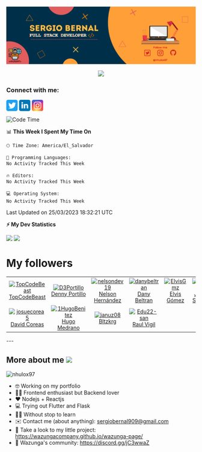 ![Banner](READMEbanner.png)

<!-- retro visitor counter -->
<p align="center"> 
  <img src="https://profile-counter.glitch.me/nhulox97/count.svg" />
</p>

<!-- Connect with me -->
<h3 align="left">Connect with me:</h3>
<p align="left">

<a href="https://twitter.com/nhulox97" target="blank"><img align="center" src="https://github.com/nhulox97/nhulox97/blob/master/assets/twitter.svg" alt="nhulox97" height="30" width="30" /></a>
<a href="https://linkedin.com/in/sergio-bernal-447078137/" target="blank"><img align="center" src="https://github.com/nhulox97/nhulox97/blob/master/assets/linkedin.svg" alt="nhulox97" height="30" width="30" /></a>
<a href="https://instagram.com/nhulox97" target="blank"><img align="center" src="https://github.com/nhulox97/nhulox97/blob/master/assets/instagram.svg" alt="nhulox97" height="30" width="30" /></a>

</p>

<!-- Tools and skills -->

<!--START_SECTION:waka-->
![Code Time](http://img.shields.io/badge/Code%20Time-582%20hrs%2026%20mins-blue)

📊 **This Week I Spent My Time On** 

```text
🕑︎ Time Zone: America/El_Salvador

💬 Programming Languages: 
No Activity Tracked This Week

🔥 Editors: 
No Activity Tracked This Week

💻 Operating System: 
No Activity Tracked This Week
```


 Last Updated on 25/03/2023 18:32:21 UTC
<!--END_SECTION:waka-->

<!-- GitHub stats -->

<b>⚡ My Dev Statistics</b>

<p>
<!-- GitHub Stats -->
<img height="180em" src="https://github-readme-stats.vercel.app/api?username=nhulox97&show_icons=true&hide_border=true&theme=tokyonight" />

<!-- Most Used Languages -->
<img height="180em" src="https://github-readme-stats.vercel.app/api/top-langs/?username=nhulox97&exclude_repo=edsCV&show_icons=true&hide_border=true&layout=compact&langs_count=8&theme=tokyonight"/>
</p>

# My followers
<!--START_SECTION:top-followers-->
<table>
  <tr>
    <td align="center">
      <a href="https://github.com/TopCodeBeast">
        <img src="https://avatars2.githubusercontent.com/u/93806749" width="100px;" alt="TopCodeBeast"/>
      </a>
      <br />
      <a href="https://github.com/TopCodeBeast">TopCodeBeast</a>
    </td>
    <td align="center">
      <a href="https://github.com/D3Portillo">
        <img src="https://avatars2.githubusercontent.com/u/26236985" width="100px;" alt="D3Portillo"/>
      </a>
      <br />
      <a href="https://github.com/D3Portillo">Denny Portillo</a>
    </td>
    <td align="center">
      <a href="https://github.com/nelsondev19">
        <img src="https://avatars2.githubusercontent.com/u/50471203" width="100px;" alt="nelsondev19"/>
      </a>
      <br />
      <a href="https://github.com/nelsondev19">Nelson Hernández</a>
    </td>
    <td align="center">
      <a href="https://github.com/danybeltran">
        <img src="https://avatars2.githubusercontent.com/u/30043027" width="100px;" alt="danybeltran"/>
      </a>
      <br />
      <a href="https://github.com/danybeltran">Dany Beltran</a>
    </td>
    <td align="center">
      <a href="https://github.com/ElvisGmz">
        <img src="https://avatars2.githubusercontent.com/u/38594674" width="100px;" alt="ElvisGmz"/>
      </a>
      <br />
      <a href="https://github.com/ElvisGmz">Elvis Gómez</a>
    </td>
    <td align="center">
      <a href="https://github.com/jazsnchz">
        <img src="https://avatars2.githubusercontent.com/u/58913696" width="100px;" alt="jazsnchz"/>
      </a>
      <br />
      <a href="https://github.com/jazsnchz">Jazmín Sánchez</a>
    </td>
    <td align="center">
      <a href="https://github.com/manasesortez">
        <img src="https://avatars2.githubusercontent.com/u/40925935" width="100px;" alt="manasesortez"/>
      </a>
      <br />
      <a href="https://github.com/manasesortez">Manasés Turcios Ortéz</a>
    </td>
  </tr>
  <tr>
    <td align="center">
      <a href="https://github.com/josuecorea5">
        <img src="https://avatars2.githubusercontent.com/u/48955494" width="100px;" alt="josuecorea5"/>
      </a>
      <br />
      <a href="https://github.com/josuecorea5">David Coreas</a>
    </td>
    <td align="center">
      <a href="https://github.com/1HugoBenitez">
        <img src="https://avatars2.githubusercontent.com/u/45577606" width="100px;" alt="1HugoBenitez"/>
      </a>
      <br />
      <a href="https://github.com/1HugoBenitez">Hugo Medrano</a>
    </td>
    <td align="center">
      <a href="https://github.com/januz08">
        <img src="https://avatars2.githubusercontent.com/u/19317007" width="100px;" alt="januz08"/>
      </a>
      <br />
      <a href="https://github.com/januz08">Bltzkrg</a>
    </td>
    <td align="center">
      <a href="https://github.com/Edu22-san">
        <img src="https://avatars2.githubusercontent.com/u/70236757" width="100px;" alt="Edu22-san"/>
      </a>
      <br />
      <a href="https://github.com/Edu22-san">Raul Vigil</a>
    </td>
  </tr>
</table>
<!--END_SECTION:top-followers-->
---

<h2>More about me <img src="https://media.giphy.com/media/hvRJCLFzcasrR4ia7z/giphy.gif" width="25px"></h2>

![nhulox97](https://firebasestorage.googleapis.com/v0/b/wazunga-briefcase.appspot.com/o/member_avatars%2Fnhulox97.png?alt=media&token=6e27f76e-8ba6-4967-8700-e51b799c4133)

- 🤓 Working on my portfolio
- 👨‍💻 Frontend enthusiast but Backend lover
- ❤️ Nodejs + Reactjs
- 💻 Trying out Flutter and Flask
- 👨‍🏫 Without stop to learn
- ✉️ Contact me (about anything): sergiobernal909@gmail.com
- 🚀 Take a look to my little project: https://wazungacompany.github.io/wazunga-page/
- 👥 Wazunga's community: https://discord.gg/jC3wwaZ


